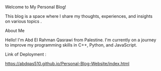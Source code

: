 Welcome to My Personal Blog!

This blog is a space where I share my thoughts, experiences, and insights on various topics .


About Me

Hello! I'm Abd El Rahman Qasrawi from Palestine.
I'm currently on a journey to improve my programming skills in C++, Python, and JavaScript. 

Link of Deployment : 

https://abdqas510.github.io/Personal-Blog-Website/index.html
